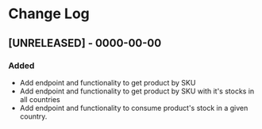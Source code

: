 # Change Log

## [UNRELEASED] - 0000-00-00
### Added
- Add endpoint and functionality to get product by SKU
- Add endpoint and functionality to get product by SKU with it's stocks in all countries
- Add endpoint and functionality to consume product's stock in a given country.